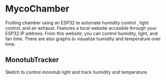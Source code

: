 # MycoChamber
Fruiting chamber using an ESP32 to automate humidity control , light control, and air exhaust. 
Features a local website accesible through your ESP32 IP address. From this website, you can control humidity, light, and fan time. There are also graphs to visualize humidity and temperature over time.

## MonotubTracker
Sketch to control monotub light and track humidity and temperature.
